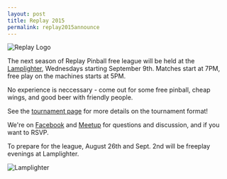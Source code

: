 ```yaml
---
layout: post
title: Replay 2015
permalink: replay2015announce
---
```


![Replay Logo]({{site.url}}/assets/ReplaySmall.png)

The next season of Replay Pinball free league will be held at the [Lamplighter](http://donnellygroup.ca/the-lamplighter), Wednesdays starting September 9th. Matches start at 7PM, free play on the machines starts at 5PM. 

No experience is neccessary - come out for some free pinball, cheap wings, and good beer with friendly people. 

See the [tournament page]({{site.url}}/leagues/replay2015/) for more details on the tournament format!

We're on [Facebook](https://www.facebook.com/events/1698227503743219/) and [Meetup](http://www.meetup.com/Replay-Pinball-League/) for questions and discussion, and if you want to RSVP. 

To prepare for the league, August 26th and Sept. 2nd will be freeplay evenings at Lamplighter.

![Lamplighter]({{site.url}}/assets/lamplighterpinball.jpg)